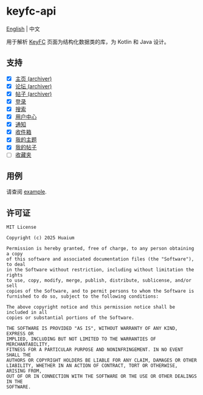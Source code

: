 # keyfc-api

[English](README.md) | 中文

用于解析 [KeyFC](https://keyfc.net/bbs/archiver/) 页面为结构化数据类的库，为 Kotlin 和 Java 设计。

## 支持

- [x] [主页 (archiver)](https://keyfc.net/bbs/archiver/index.aspx)
- [x] [论坛 (archiver)](https://keyfc.net/bbs/archiver/showforum-52.aspx)
- [x] [帖子 (archiver)](https://keyfc.net/bbs/archiver/showtopic-70169.aspx)
- [x] [登录](https://keyfc.net/bbs/login.aspx)
- [x] [搜索](https://keyfc.net/bbs/search.aspx)
- [x] [用户中心](https://keyfc.net/bbs/usercp.aspx)
- [x] [通知](https://keyfc.net/bbs/usercpnotice.aspx?filter=all)
- [x] [收件箱](https://keyfc.net/bbs/usercpinbox.aspx)
- [x] [我的主题](https://keyfc.net/bbs/mytopics.aspx)
- [x] [我的帖子](https://keyfc.net/bbs/myposts.aspx)
- [ ] [收藏夹](https://keyfc.net/bbs/usercpsubscribe.aspx)

## 用例

请查阅 [example](example).

## 许可证

```
MIT License

Copyright (c) 2025 Huaium

Permission is hereby granted, free of charge, to any person obtaining a copy
of this software and associated documentation files (the "Software"), to deal
in the Software without restriction, including without limitation the rights
to use, copy, modify, merge, publish, distribute, sublicense, and/or sell
copies of the Software, and to permit persons to whom the Software is
furnished to do so, subject to the following conditions:

The above copyright notice and this permission notice shall be included in all
copies or substantial portions of the Software.

THE SOFTWARE IS PROVIDED "AS IS", WITHOUT WARRANTY OF ANY KIND, EXPRESS OR
IMPLIED, INCLUDING BUT NOT LIMITED TO THE WARRANTIES OF MERCHANTABILITY,
FITNESS FOR A PARTICULAR PURPOSE AND NONINFRINGEMENT. IN NO EVENT SHALL THE
AUTHORS OR COPYRIGHT HOLDERS BE LIABLE FOR ANY CLAIM, DAMAGES OR OTHER
LIABILITY, WHETHER IN AN ACTION OF CONTRACT, TORT OR OTHERWISE, ARISING FROM,
OUT OF OR IN CONNECTION WITH THE SOFTWARE OR THE USE OR OTHER DEALINGS IN THE
SOFTWARE.
```